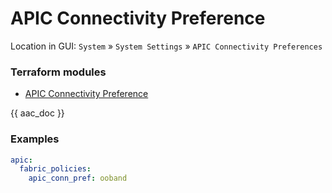 # APIC Connectivity Preference

Location in GUI:
`System` » `System Settings` » `APIC Connectivity Preferences`

### Terraform modules

* [APIC Connectivity Preference](https://registry.terraform.io/modules/netascode/apic-connectivity-preference/aci/latest)

{{ aac_doc }}
### Examples

```yaml
apic:
  fabric_policies:
    apic_conn_pref: ooband
```
